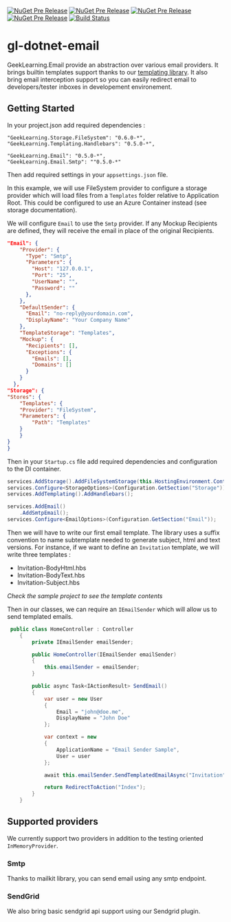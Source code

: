 [![NuGet Pre Release](https://img.shields.io/nuget/vpre/GeekLearning.Email.svg?maxAge=2592000&label=GeekLearning.Email)](https://www.nuget.org/packages/GeekLearning.Email)
[![NuGet Pre Release](https://img.shields.io/nuget/vpre/GeekLearning.Email.InMemory.svg?maxAge=2592000&label=GeekLearning.Email.InMemory)](https://www.nuget.org/packages/GeekLearning.Email.InMemory)
[![NuGet Pre Release](https://img.shields.io/nuget/vpre/GeekLearning.Email.SendGrid.svg?maxAge=2592000&label=GeekLearning.Email.SendGrid)](https://www.nuget.org/packages/GeekLearning.Email.SendGrid)
[![NuGet Pre Release](https://img.shields.io/nuget/vpre/GeekLearning.Email.Smtp.svg?maxAge=2592000&label=GeekLearning.Email.Smtp)](https://www.nuget.org/packages/GeekLearning.Email.Smtp)
[![Build Status](https://geeklearning.visualstudio.com/_apis/public/build/definitions/f841b266-7595-4d01-9ee1-4864cf65aa73/28/badge)](#)

# gl-dotnet-email

GeekLearning.Email provide an abstraction over various email providers. It brings builtin templates
support thanks to our [templating library](https://github.com/geeklearningio/gl-dotnet-templating). 
It also bring email interception support so you can easily redirect email to developers/tester 
inboxes in developement environement.

## Getting Started


In your project.json add required dependencies :
```
"GeekLearning.Storage.FileSystem": "0.6.0-*",
"GeekLearning.Templating.Handlebars": "0.5.0-*",

"GeekLearning.Email": "0.5.0-*",
"GeekLearning.Email.Smtp": ""0.5.0-*"
```

Then add required settings in your `appsettings.json` file. 

In this example, we will use FileSystem provider to configure a storage provider which will load files from
a `Templates` folder relative to Application Root. This could be configured to use 
an Azure Container instead (see storage documentation).

We will configure `Email` to use the `Smtp` provider. If any Mockup Recipients are defined, they will
receive the email in place of the original Recipients. 

```json
"Email": {
    "Provider": {
      "Type": "Smtp",
      "Parameters": {
        "Host": "127.0.0.1",
        "Port": "25",
        "UserName": "",
        "Password": ""
      },
    },
    "DefaultSender": {
      "Email": "no-reply@yourdomain.com",
      "DisplayName": "Your Company Name"
    },
    "TemplateStorage": "Templates",
    "Mockup": {
      "Recipients": [],
      "Exceptions": {
        "Emails": [],
        "Domains": []
      }
    }
  },
"Storage": {
"Stores": {
    "Templates": {
    "Provider": "FileSystem",
    "Parameters": {
        "Path": "Templates"
    }
    }
}
}
```

Then in your `Startup.cs` file add required dependencies and configuration to the DI container. 

```csharp
services.AddStorage().AddFileSystemStorage(this.HostingEnvironment.ContentRootPath);
services.Configure<StorageOptions>(Configuration.GetSection("Storage"));
services.AddTemplating().AddHandlebars();

services.AddEmail()
    .AddSmtpEmail();
services.Configure<EmailOptions>(Configuration.GetSection("Email"));
```

Then we will have to write our first email template. The library uses a suffix convention to name
subtemplate needed to generate subject, html and text versions. For instance, if we want to 
define an `Invitation` template, we will write three templates :
* Invitation-BodyHtml.hbs
* Invitation-BodyText.hbs
* Invitation-Subject.hbs

*Check the sample project to see the template contents*

Then in our classes, we can require an `IEmailSender` which will allow us to send templated
emails.

```csharp
 public class HomeController : Controller
    {
        private IEmailSender emailSender;

        public HomeController(IEmailSender emailSender)
        {
            this.emailSender = emailSender;
        }

        public async Task<IActionResult> SendEmail()
        {
            var user = new User
            {
                Email = "john@doe.me",
                DisplayName = "John Doe"
            };

            var context = new
            {
                ApplicationName = "Email Sender Sample",
                User = user
            };

            await this.emailSender.SendTemplatedEmailAsync("Invitation", context, user);

            return RedirectToAction("Index");
        }
    }
```

## Supported providers

We currently support two providers in addition to the testing oriented `InMemoryProvider`.

### Smtp

Thanks to mailkit library, you can send email using any smtp endpoint.

### SendGrid

We also bring basic sendgrid api support using our Sendgrid plugin.